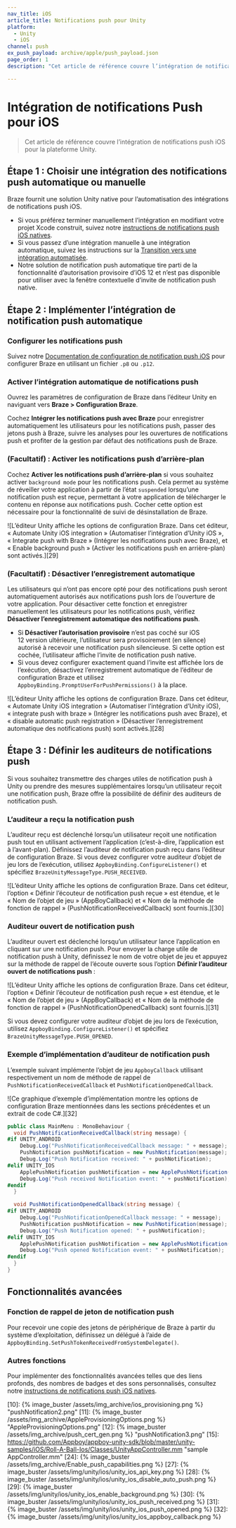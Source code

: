 ```yaml
---
nav_title: iOS
article_title: Notifications push pour Unity
platform:
  - Unity
  - iOS
channel: push
ex_push_payload: archive/apple/push_payload.json
page_order: 1
description: "Cet article de référence couvre l’intégration de notifications push iOS pour la plateforme Unity."

---
```


# Intégration de notifications Push pour iOS

> Cet article de référence couvre l’intégration de notifications push iOS pour la plateforme Unity.

## Étape 1 : Choisir une intégration des notifications push automatique ou manuelle

Braze fournit une solution Unity native pour l’automatisation des intégrations de notifications push iOS.

- Si vous préférez terminer manuellement l’intégration en modifiant votre projet Xcode construit, suivez notre [instructions de notifications push iOS natives][8].
- Si vous passez d’une intégration manuelle à une intégration automatique, suivez les instructions sur la [Transition vers une intégration automatisée][2].
- Notre solution de notification push automatique tire parti de la fonctionnalité d’autorisation provisoire d’iOS 12 et n’est pas disponible pour utiliser avec la fenêtre contextuelle d’invite de notification push native.

## Étape 2 : Implémenter l’intégration de notification push automatique

### Configurer les notifications push

Suivez notre [Documentation de configuration de notification push iOS][8] pour configurer Braze en utilisant un fichier `.p8` ou `.p12`.

### Activer l’intégration automatique de notifications push

Ouvrez les paramètres de configuration de Braze dans l’éditeur Unity en naviguant vers **Braze > Configuration Braze**.

Cochez **Intégrer les notifications push avec Braze** pour enregistrer automatiquement les utilisateurs pour les notifications push, passer des jetons push à Braze, suivre les analyses pour les ouvertures de notifications push et profiter de la gestion par défaut des notifications push de Braze.

### (Facultatif) : Activer les notifications push d’arrière-plan

Cochez **Activer les notifications push d’arrière-plan** si vous souhaitez activer `background mode` pour les notifications push. Cela permet au système de réveiller votre application à partir de l’état `suspended` lorsqu’une notification push est reçue, permettant à votre application de télécharger le contenu en réponse aux notifications push. Cocher cette option est nécessaire pour la fonctionnalité de suivi de désinstallation de Braze.

![L’éditeur Unity affiche les options de configuration Braze. Dans cet éditeur, « Automate Unity iOS integration » (Automatiser l’intégration d’Unity iOS », « Integrate push with Braze » (Intégrer les notifications push avec Braze), et « Enable background push » (Activer les notifications push en arrière-plan) sont activés.][29]

### (Facultatif) : Désactiver l’enregistrement automatique

Les utilisateurs qui n’ont pas encore opté pour des notifications push seront automatiquement autorisés aux notifications push lors de l’ouverture de votre application. Pour désactiver cette fonction et enregistrer manuellement les utilisateurs pour les notifications push, vérifiez **Désactiver l’enregistrement automatique des notifications push**.

- Si **Désactiver l’autorisation provisoire** n’est pas coché sur iOS 12 version ultérieure, l’utilisateur sera provisoirement (en silence) autorisé à recevoir une notification push silencieuse. Si cette option est cochée, l’utilisateur affiche l’invite de notification push native.
- Si vous devez configurer exactement quand l’invite est affichée lors de l’exécution, désactivez l’enregistrement automatique de l’éditeur de configuration Braze et utilisez `AppboyBinding.PromptUserForPushPermissions()` à la place.

![L’éditeur Unity affiche les options de configuration Braze. Dans cet éditeur, « Automate Unity iOS integration » (Automatiser l’intégration d’Unity iOS), « integrate push with braze » (Intégrer les notifications push avec Braze), et « disable automatic push registration » (Désactiver l’enregistrement automatique des notifications push) sont activés.][28]

## Étape 3 : Définir les auditeurs de notifications push

Si vous souhaitez transmettre des charges utiles de notification push à Unity ou prendre des mesures supplémentaires lorsqu’un utilisateur reçoit une notification push, Braze offre la possibilité de définir des auditeurs de notification push.

### L’auditeur a reçu la notification push

L’auditeur reçu est déclenché lorsqu’un utilisateur reçoit une notification push tout en utilisant activement l’application (c’est-à-dire, l’application est à l’avant-plan). Définissez l’auditeur de notification push reçu dans l’éditeur de configuration Braze. Si vous devez configurer votre auditeur d’objet de jeu lors de l’exécution, utilisez `AppboyBinding.ConfigureListener()` et spécifiez `BrazeUnityMessageType.PUSH_RECEIVED`.

![L’éditeur Unity affiche les options de configuration Braze. Dans cet éditeur, l’option « Définir l’écouteur de notification push reçue » est étendue, et le « Nom de l’objet de jeu » (AppBoyCallback) et « Nom de la méthode de fonction de rappel » (PushNotificationReceivedCallback) sont fournis.][30]

### Auditeur ouvert de notification push

L’auditeur ouvert est déclenché lorsqu’un utilisateur lance l’application en cliquant sur une notification push. Pour envoyer la charge utile de notification push à Unity, définissez le nom de votre objet de jeu et appuyez sur la méthode de rappel de l’écoute ouverte sous l’option **Définir l’auditeur ouvert de notifications push** :

![L’éditeur Unity affiche les options de configuration Braze. Dans cet éditeur, l’option « Définir l’écouteur de notification push reçue » est étendue, et le « Nom de l’objet de jeu » (AppBoyCallback) et « Nom de la méthode de fonction de rappel » (PushNotificationOpenedCallback) sont fournis.][31]

Si vous devez configurer votre auditeur d’objet de jeu lors de l’exécution, utilisez `AppboyBinding.ConfigureListener()` et spécifiez `BrazeUnityMessageType.PUSH_OPENED`.

### Exemple d’implémentation d’auditeur de notification push

L’exemple suivant implémente l’objet de jeu `AppboyCallback` utilisant respectivement un nom de méthode de rappel de `PushNotificationReceivedCallback` et `PushNotificationOpenedCallback`.

![Ce graphique d’exemple d’implémentation montre les options de configuration Braze mentionnées dans les sections précédentes et un extrait de code C#.][32]

```csharp
public class MainMenu : MonoBehaviour {
  void PushNotificationReceivedCallback(string message) {
#if UNITY_ANDROID
    Debug.Log("PushNotificationReceivedCallback message: " + message);
    PushNotification pushNotification = new PushNotification(message);
    Debug.Log("Push Notification received: " + pushNotification);   
#elif UNITY_IOS
    ApplePushNotification pushNotification = new ApplePushNotification(message);
    Debug.Log("Push received Notification event: " + pushNotification);   
#endif  
  }

  void PushNotificationOpenedCallback(string message) {
#if UNITY_ANDROID
    Debug.Log("PushNotificationOpenedCallback message: " + message);
    PushNotification pushNotification = new PushNotification(message);
    Debug.Log("Push Notification opened: " + pushNotification);  
#elif UNITY_IOS
    ApplePushNotification pushNotification = new ApplePushNotification(message);
    Debug.Log("Push opened Notification event: " + pushNotification);   
#endif  
  }
}
```

## Fonctionnalités avancées

### Fonction de rappel de jeton de notification push

Pour recevoir une copie des jetons de périphérique de Braze à partir du système d’exploitation, définissez un délégué à l’aide de `AppboyBinding.SetPushTokenReceivedFromSystemDelegate()`.

### Autres fonctions

Pour implémenter des fonctionnalités avancées telles que des liens profonds, des nombres de badges et des sons personnalisés, consultez notre [instructions de notifications push iOS natives][8].

[1]: #manual-push-integration
[2]: {{site.baseurl}}/developer_guide/platform_integration_guides/unity/sdk_integration/ios/#transitioning-from-manual-to-automated-integration-ios
[8]: {{site.baseurl}}/developer_guide/platform_integration_guides/unity/push_notifications/ios/
[9]: https://developer.apple.com/ios/manage/overview/index.action "iOS Provisioning Portal"
[10]: {% image_buster /assets/img_archive/ios_provisioning.png %} "pushNotification2.png"
[11]: {% image_buster /assets/img_archive/AppleProvisioningOptions.png %} "AppleProvisioningOptions.png"
[12]: {% image_buster /assets/img_archive/push_cert_gen.png %} "pushNotification3.png"
[15]: https://github.com/Appboy/appboy-unity-sdk/blob/master/unity-samples/iOS/Roll-A-Ball-Ios/Classes/UnityAppController.mm "sample AppController.mm"
[24]: {% image_buster /assets/img_archive/Enable_push_capabilities.png %}
[27]: {% image_buster /assets/img/unity/ios/unity_ios_api_key.png %}
[28]: {% image_buster /assets/img/unity/ios/unity_ios_disable_auto_push.png %}
[29]: {% image_buster /assets/img/unity/ios/unity_ios_enable_background.png %}
[30]: {% image_buster /assets/img/unity/ios/unity_ios_push_received.png %}
[31]: {% image_buster /assets/img/unity/ios/unity_ios_push_opened.png %}
[32]: {% image_buster /assets/img/unity/ios/unity_ios_appboy_callback.png %}